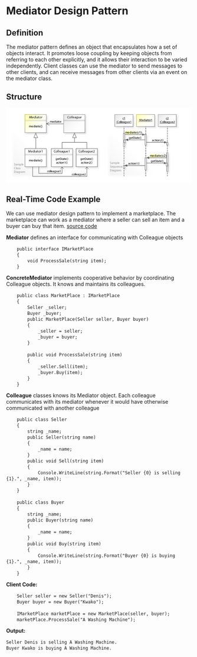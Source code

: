# Mediator Design Pattern

## Definition
The  mediator pattern defines an object that encapsulates how a set of objects interact. It promotes loose coupling by keeping objects from referring to each other explicitly, and it allows their interaction to be varied independently. Client classes can use the mediator to send messages to other clients, and can receive messages from other clients via an event on the mediator class.

## Structure
![ScreenShot](/Assets/Images/Mediator_UML.jpg)

## Real-Time Code Example
We can use mediator design pattern to implement a marketplace. The marketplace can work as a mediator where a seller can sell an item and a buyer can buy that item.
[source code](Mediator.cs)

<b>Mediator</b> defines an interface for communicating with Colleague objects
```
	public interface IMarketPlace
    {
		void ProcessSale(string item);
	}
```

<b>ConcreteMediator</b> implements cooperative behavior by coordinating Colleague objects. It knows and maintains its colleagues.
```
	public class MarketPlace : IMarketPlace
	{
		Seller _seller;
		Buyer _buyer;
		public MarketPlace(Seller seller, Buyer buyer)
		{
			_seller = seller;
			_buyer = buyer;
		}
		
		public void ProcessSale(string item)
		{
			_seller.Sell(item);
			_buyer.Buy(item);
		}
	}
```

<b>Colleague</b> classes knows its Mediator object. Each colleague communicates with its mediator whenever it would have otherwise communicated with another colleague
```
	public class Seller
    {
        string _name;
        public Seller(string name)
        {
            _name = name;
        }
        public void Sell(string item)
        {
            Console.WriteLine(string.Format("Seller {0} is selling {1}.", _name, item));
        }
    }	

	public class Buyer
    {
        string _name;
        public Buyer(string name)
        {
            _name = name;
        }
        public void Buy(string item)
        {
            Console.WriteLine(string.Format("Buyer {0} is buying {1}.", _name, item));
        }
    }
```

<b>Client Code:</b>
```
    Seller seller = new Seller("Denis");
    Buyer buyer = new Buyer("Kwako");
    
    IMarketPlace marketPlace = new MarketPlace(seller, buyer);
    marketPlace.ProcessSale("A Washing Machine");
```

<b>Output:</b>
```
Seller Denis is selling A Washing Machine.
Buyer Kwako is buying A Washing Machine.    
```